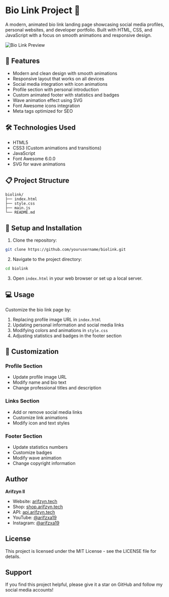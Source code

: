 # Bio Link Project 🔗

A modern, animated bio link landing page showcasing social media profiles, personal websites, and developer portfolio. Built with HTML, CSS, and JavaScript with a focus on smooth animations and responsive design.

![Bio Link Preview](https://cdn.arifzyn.tech/f/la7464cv.jpg)

## 🌟 Features

- Modern and clean design with smooth animations
- Responsive layout that works on all devices
- Social media integration with icon animations
- Profile section with personal introduction
- Custom animated footer with statistics and badges
- Wave animation effect using SVG
- Font Awesome icons integration
- Meta tags optimized for SEO

## 🛠️ Technologies Used

- HTML5
- CSS3 (Custom animations and transitions)
- JavaScript
- Font Awesome 6.0.0
- SVG for wave animations

## 📋 Project Structure

```
biolink/
├── index.html
├── style.css
├── main.js
└── README.md
```

## 🚀 Setup and Installation

1. Clone the repository:
```bash
git clone https://github.com/yourusername/biolink.git
```

2. Navigate to the project directory:
```bash
cd biolink
```

3. Open `index.html` in your web browser or set up a local server.

## 💻 Usage

Customize the bio link page by:

1. Replacing profile image URL in `index.html`
2. Updating personal information and social media links
3. Modifying colors and animations in `style.css`
4. Adjusting statistics and badges in the footer section

## 🎨 Customization

### Profile Section
- Update profile image URL
- Modify name and bio text
- Change professional titles and description

### Links Section
- Add or remove social media links
- Customize link animations
- Modify icon and text styles

### Footer Section
- Update statistics numbers
- Customize badges
- Modify wave animation
- Change copyright information

## Author

**Arifzyn ll**
- Website: [arifzyn.tech](https://arifzyn.tech)
- Shop: [shop.arifzyn.tech](https://shop.arifzyn.tech)
- API: [api.arifzyn.tech](https://api.arifzyn.tech)
- YouTube: [@arifzxa19](https://youtube.com/@arifzxa19)
- Instagram: [@arifzxa19](https://instagram.com/@arifzxa19)

## License

This project is licensed under the MIT License - see the LICENSE file for details.

## Support

If you find this project helpful, please give it a star on GitHub and follow my social media accounts!